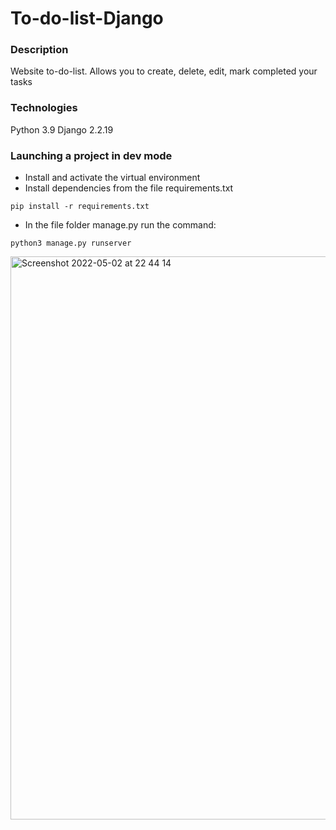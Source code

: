 # To-do-list-Django
### Description
Website to-do-list. Allows you to create, delete, edit, mark completed your tasks
### Technologies
Python 3.9
Django 2.2.19
### Launching a project in dev mode
- Install and activate the virtual environment
- Install dependencies from the file requirements.txt
```
pip install -r requirements.txt
``` 
- In the file folder manage.py run the command:
```
python3 manage.py runserver
```

<img width="901" alt="Screenshot 2022-05-02 at 22 44 14" src="https://user-images.githubusercontent.com/80149072/166316851-4aeeea70-984e-4933-bcc9-21ddb9498a5f.png">
